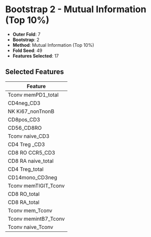# Bootstrap 2 - Mutual Information (Top 10%)

- **Outer Fold**: 7
- **Bootstrap**: 2
- **Method**: Mutual Information (Top 10%)
- **Fold Seed**: 49
- **Features Selected**: 17

## Selected Features

| Feature |
|---------|
| Tconv memPD1_total |
| CD4neg_CD3 |
| NK Ki67_nonTnonB |
| CD8pos_CD3 |
| CD56_CD8RO |
| Tconv naive_CD3 |
| CD4 Treg _CD3 |
| CD8 RO CCR5_CD3 |
| CD8 RA naive_total |
| CD4 Treg_total |
| CD14mono_CD3neg |
| Tconv memTIGIT_Tconv |
| CD8 RO_total |
| CD8 RA_total |
| Tconv mem_Tconv |
| Tconv memintB7_Tconv |
| Tconv naive_Tconv |
